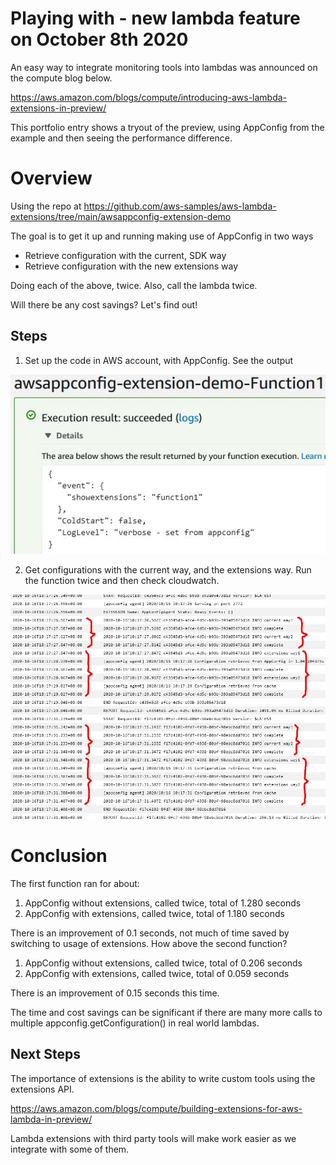 # Playing with - new lambda feature on October 8th 2020
An easy way to integrate monitoring tools into lambdas was announced on the compute blog below.

https://aws.amazon.com/blogs/compute/introducing-aws-lambda-extensions-in-preview/

This portfolio entry shows a tryout of the preview, using AppConfig from the example and then seeing the performance difference.

# Overview
Using the repo at https://github.com/aws-samples/aws-lambda-extensions/tree/main/awsappconfig-extension-demo

The goal is to get it up and running making use of AppConfig in two ways
- Retrieve configuration with the current, SDK way
- Retrieve configuration with the new extensions way

Doing each of the above, twice. Also, call the lambda twice.

Will there be any cost savings? Let's find out!

## Steps
1. Set up the code in AWS account, with AppConfig. See the output

![Output](https://github.com/FadeDragon/Resume2020/blob/master/Playing%20with%20-%20Lambda%20Extensions%20Preview/Playing%20with%20appconfig.jpg)

2. Get configurations with the current way, and the extensions way. Run the function twice and then check cloudwatch.

![Results](https://github.com/FadeDragon/Resume2020/blob/master/Playing%20with%20-%20Lambda%20Extensions%20Preview/Playing%20with%20extensions-results.jpg)

# Conclusion
The first function ran for about:

1. AppConfig without extensions, called twice, total of 1.280 seconds 
2. AppConfig with extensions, called twice, total of 1.180 seconds 

There is an improvement of 0.1 seconds, not much of time saved by switching to usage of extensions. How above the second function?

1. AppConfig without extensions, called twice, total of 0.206 seconds 
2. AppConfig with extensions, called twice, total of 0.059 seconds 

There is an improvement of 0.15 seconds this time. 

The time and cost savings can be significant if there are many more calls to multiple appconfig.getConfiguration() in real world lambdas.

## Next Steps

The importance of extensions is the ability to write custom tools using the extensions API.

https://aws.amazon.com/blogs/compute/building-extensions-for-aws-lambda-in-preview/

Lambda extensions with third party tools will make work easier as we integrate with some of them.
